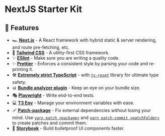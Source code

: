 # NextJS Starter Kit

## 🚀 Features

- 🏎️ **[Next.js][1]** - A React framework with hybrid static & server rendering, and route
  pre-fetching, etc.
- 💅 **[Tailwind CSS][2]** - A utility-first CSS framework.
- ✨ **[ESlint][3]** - Make sure you are writing a quality code.
- ✨ **[Prettier][4]** - Enforces a consistent style by parsing your code and re-printing it.
- 🛠️ **[Extremely strict TypeScript][5]** - with [`ts-reset`][8] library for ultimate type safety.
- 📊 **[Bundle analyzer plugin][6]** - Keep an eye on your bundle size.
- 🎭 **[Playwright][7]** - Write end-to-end tests.
- 💻 **[T3 Env][9]** - Manage your environment variables with ease.
- 🩹 **[Patch-package](https://www.npmjs.com/package/patch-package)** - Fix external dependencies without losing your
  mind. Use [`yarn patch <package>`][12] and [`yarn patch-commit <patchFolder>`][11] to create patches and commit them.
- 📕 **[Storybook][10]** - Build bulletproof UI components faster.

[1]: https://nextjs.org/
[2]: https://tailwindcss.com/
[3]: https://eslint.org/
[4]: https://prettier.io/
[5]: https://www.typescriptlang.org/
[6]: https://www.npmjs.com/package/@next/bundle-analyzer
[7]: https://playwright.dev/
[8]: https://github.com/total-typescript/ts-reset
[9]: https://env.t3.gg/
[10]: https://storybook.js.org/
[11]: https://yarnpkg.com/cli/patch-commit
[12]: https://yarnpkg.com/cli/patch
